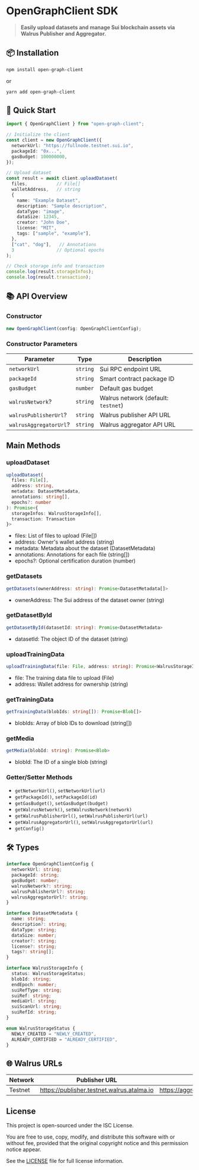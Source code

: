 # OpenGraphClient SDK

> **Easily upload datasets and manage Sui blockchain assets via Walrus Publisher and Aggregator.**

## 📦 Installation

```bash
npm install open-graph-client
```
or 
```bash
yarn add open-graph-client
```

## 🚀 Quick Start
```typescript
import { OpenGraphClient } from "open-graph-client";

// Initialize the client
const client = new OpenGraphClient({
  networkUrl: "https://fullnode.testnet.sui.io",
  packageId: "0x...",
  gasBudget: 100000000,
});

// Upload dataset
const result = await client.uploadDataset(
  files,           // File[]
  walletAddress,   // string
  {
    name: "Example Dataset",
    description: "Sample description",
    dataType: "image",
    dataSize: 12345,
    creator: "John Doe",
    license: "MIT",
    tags: ["sample", "example"],
  },
  ["cat", "dog"],   // Annotations
  3                // Optional epochs
);

// Check storage info and transaction
console.log(result.storageInfos);
console.log(result.transaction);
```

## 📚 API Overview
### Constructor
```typescript
new OpenGraphClient(config: OpenGraphClientConfig);
```
### Constructor Parameters

| Parameter            | Type     | Description                          |
|-----------------------|----------|--------------------------------------|
| `networkUrl`          | `string` | Sui RPC endpoint URL                 |
| `packageId`           | `string` | Smart contract package ID            |
| `gasBudget`           | `number` | Default gas budget                   |
| `walrusNetwork`?      | `string` | Walrus network (default: `testnet`)   |
| `walrusPublisherUrl`? | `string` | Walrus publisher API URL             |
| `walrusAggregatorUrl`? | `string` | Walrus aggregator API URL            |


## Main Methods

### uploadDataset

```typescript
uploadDataset(
  files: File[],
  address: string,
  metadata: DatasetMetadata,
  annotations: string[],
  epochs?: number
): Promise<{
  storageInfos: WalrusStorageInfo[],
  transaction: Transaction
}>
```
* files: List of files to upload (File[])
* address: Owner's wallet address (string)
* metadata: Metadata about the dataset (DatasetMetadata)
* annotations: Annotations for each file (string[])
* epochs?: Optional certification duration (number)

### getDatasets

```typescript
getDatasets(ownerAddress: string): Promise<DatasetMetadata[]>
```
* ownerAddress: The Sui address of the dataset owner (string)

### getDatasetById

```typescript
getDatasetById(datasetId: string): Promise<DatasetMetadata>
```
* datasetId: The object ID of the dataset (string)

### uploadTrainingData

```typescript
uploadTrainingData(file: File, address: string): Promise<WalrusStorageInfo>
```
* file: The training data file to upload (File)
* address: Wallet address for ownership (string)

### getTrainingData

```typescript
getTrainingData(blobIds: string[]): Promise<Blob[]>
```
* blobIds: Array of blob IDs to download (string[])

### getMedia

```typescript
getMedia(blobId: string): Promise<Blob>
```
* blobId: The ID of a single blob (string)

### Getter/Setter Methods
* `getNetworkUrl()`, `setNetworkUrl(url)`
* `getPackageId()`, `setPackageId(id)`
* `getGasBudget()`, `setGasBudget(budget)`
* `getWalrusNetwork()`, `setWalrusNetwork(network)`
* `getWalrusPublisherUrl()`, `setWalrusPublisherUrl(url)`
* `getWalrusAggregatorUrl()`, `setWalrusAggregatorUrl(url)`
* `getConfig()`

## 🛠️ Types
```typescript
interface OpenGraphClientConfig {
  networkUrl: string;
  packageId: string;
  gasBudget: number;
  walrusNetwork?: string;
  walrusPublisherUrl?: string;
  walrusAggregatorUrl?: string;
}

interface DatasetMetadata {
  name: string;
  description?: string;
  dataType: string;
  dataSize: number;
  creator?: string;
  license?: string;
  tags?: string[];
}

interface WalrusStorageInfo {
  status: WalrusStorageStatus;
  blobId: string;
  endEpoch: number;
  suiRefType: string;
  suiRef: string;
  mediaUrl: string;
  suiScanUrl: string;
  suiRefId: string;
}

enum WalrusStorageStatus {
  NEWLY_CREATED = "NEWLY_CREATED",
  ALREADY_CERTIFIED = "ALREADY_CERTIFIED",
}
```

## 🌐 Walrus URLs

| Network | Publisher URL                               | Aggregator URL                                |
|---------|----------------------------------------------|------------------------------------------------|
| Testnet | https://publisher.testnet.walrus.atalma.io   | https://aggregator.testnet.walrus.atalma.io    |


## License

This project is open-sourced under the ISC License.

You are free to use, copy, modify, and distribute this software with or without fee, provided that the original copyright notice and this permission notice appear.

See the [LICENSE](./LICENSE) file for full license information.


